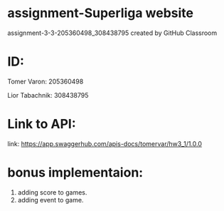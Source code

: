 # assignment-Superliga website
assignment-3-3-205360498_308438795 created by GitHub Classroom


# ID:
Tomer Varon: 205360498


Lior Tabachnik: 308438795

# Link to API:
link: https://app.swaggerhub.com/apis-docs/tomervar/hw3_1/1.0.0

# bonus implementaion: 
1) adding score to games.
2) adding event to game.
